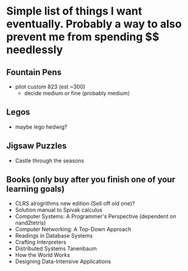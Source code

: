 # Simple list of things I want eventually. Probably a way to also prevent me from spending $$ needlessly

## Fountain Pens
- pilot custom 823 (est ~300)
  - decide medium or fine (probably medium)

## Legos
- maybe lego hedwig?

## Jigsaw Puzzles
- Castle through the seasons

## Books (only buy after you finish one of your learning goals)
- CLRS alrogrithms new edition (Sell off old one)?
- Solution manual to Spivak calculus
- Computer Systems: A Programmer's Perspective (dependent on nand2tetris)
- Computer Networking: A Top-Down Approach
- Readings in Database Systems
- Crafting Interpreters
- Distributed Systems Tanenbaum
- How the World Works
- Designing Data-Intensive Applications
